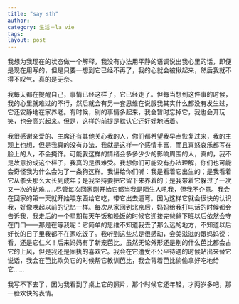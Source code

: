 ```yaml
---
title: "say sth"
author:
category: 生活－la vie
tags: 
layout: post
---
```

我想为我现在的状态做一个解释，我没有办法用平静的语调说出我心里的话，即便是现在用写的，但是只要一想到它已经不再了，我的心就会被揪起来，然后我就不得不叹气，真的是无奈。

我每天都在提醒自己，事情已经这样了，它已经走了。但每当想到这件事的时候，我的心里就难过的不行，然后就会有另一套思维在说服我其实什么都没有发生过，它还安静地在家养老。有时候，别的事情多起来，我会暂时忘掉它，我也会开玩笑，也会高兴起来。但是，这样的前提是默认它还好好地活着。

我很感谢亲爱的、主席还有其他关心我的人，你们都希望我早点恢复过来，我的主观上也想，但是我真的没有办法，我就是这样一个感情丰富，而且喜怒哀乐都写在脸上的人，不会掩饰。可能我这样的情绪会多多少少的影响周围的人，真的，我不是故意扮成这个样子，我真的是很难受。我想你们可能没有办法理解，你们也可能会奇怪我为什么会为了一条狗这样。我讲给你们听：我是看着它出生的；是我看着它从拳头那么大长到成年；是我坚持要把它留下来养着的；是我带着它躲过了一次又一次的劫难……尽管每次回家刚开始它都当我是陌生人吼我，但我不介意。我会在回家的第一天就开始喂东西给它吃，带它出去遛弯。因为这样它就会很快的认识我，好像唤起以前的记忆一样。每次从家回到北京后，妈妈给我打电话的时候都会告诉我，我走后的一个星期每天午饭和晚饭的时候它迎接完爸爸下班以后依然会守在门口——那是在等我呢：它简单的思维不知道我去了那么远的地方，不知道以后好长的日子里我都不在家吃饭了。我听到这些总是很感动，会美滋滋的跟妈妈说：看，还是它仁义！后来妈妈有了新宠芭比，虽然无论外形还是别的什么芭比都会占它的上风，但是我还是固执的喜欢它。我会在它遭受不公平待遇的时候站出来替它说话，我会在芭比欺负它的时候帮它教训芭比，我会背着芭比偷偷拿好吃地给它……

我写不下去了，因为我看到了桌上它的照片，那个时候它还年轻，才两岁多吧，那一脸欢快的表情。


